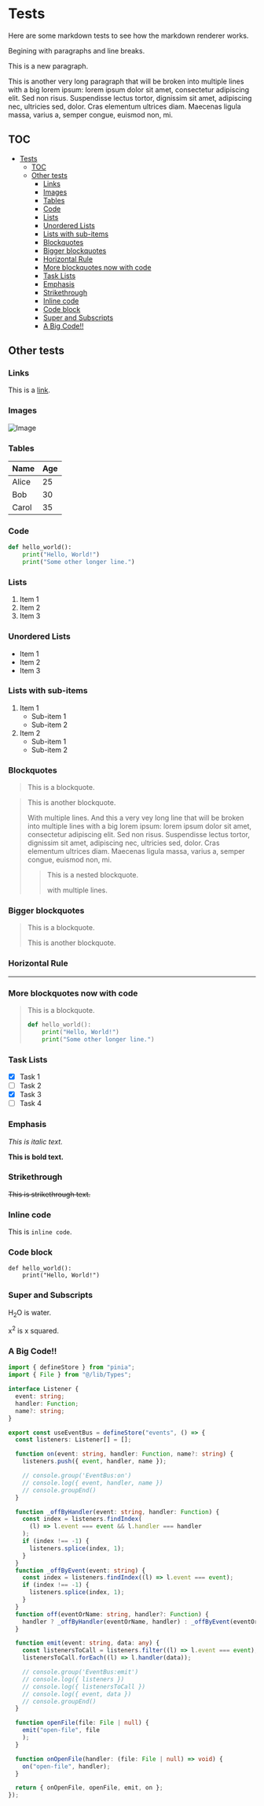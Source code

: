 # Tests

Here are some markdown tests to see how the markdown renderer works.

Begining with paragraphs and line breaks.

This is a new paragraph.

This is another very long paragraph that will be broken into multiple lines with a big lorem ipsum: lorem ipsum dolor sit amet, consectetur adipiscing elit. Sed non risus. Suspendisse lectus tortor, dignissim sit amet, adipiscing nec, ultricies sed, dolor. Cras elementum ultrices diam. Maecenas ligula massa, varius a, semper congue, euismod non, mi.

## TOC

- [Tests](#tests)
  - [TOC](#toc)
  - [Other tests](#other-tests)
    - [Links](#links)
    - [Images](#images)
    - [Tables](#tables)
    - [Code](#code)
    - [Lists](#lists)
    - [Unordered Lists](#unordered-lists)
    - [Lists with sub-items](#lists-with-sub-items)
    - [Blockquotes](#blockquotes)
    - [Bigger blockquotes](#bigger-blockquotes)
    - [Horizontal Rule](#horizontal-rule)
    - [More blockquotes now with code](#more-blockquotes-now-with-code)
    - [Task Lists](#task-lists)
    - [Emphasis](#emphasis)
    - [Strikethrough](#strikethrough)
    - [Inline code](#inline-code)
    - [Code block](#code-block)
    - [Super and Subscripts](#super-and-subscripts)
    - [A Big Code!!](#a-big-code)

## Other tests

### Links

This is a [link](https://www.google.com).

### Images

![Image](https://placehold.co/600x400/png)

### Tables

| Name  | Age |
|-------|-----|
| Alice | 25  |
| Bob   | 30  |
| Carol | 35  |

### Code

```python
def hello_world():
    print("Hello, World!")
    print("Some other longer line.")
```

### Lists

1. Item 1
2. Item 2
3. Item 3

### Unordered Lists

- Item 1
- Item 2
- Item 3

### Lists with sub-items

1. Item 1
    - Sub-item 1
    - Sub-item 2
2. Item 2
    - Sub-item 1
    - Sub-item 2

### Blockquotes

> This is a blockquote.

> This is another blockquote.
>
> With multiple lines. And this a very vey long line that will be broken into multiple lines with a big lorem ipsum: lorem ipsum dolor sit amet, consectetur adipiscing elit. Sed non risus. Suspendisse lectus tortor, dignissim sit amet, adipiscing nec, ultricies sed, dolor. Cras elementum ultrices diam. Maecenas ligula massa, varius a, semper congue, euismod non, mi.
>> This is a nested blockquote.
>>
>> with multiple lines.

### Bigger blockquotes

> This is a blockquote.
>
> This is another blockquote.

### Horizontal Rule

---

### More blockquotes now with code

> This is a blockquote.
>
> ```python
> def hello_world():
>     print("Hello, World!")
>     print("Some other longer line.")
> ```

### Task Lists

- [x] Task 1
- [ ] Task 2
- [x] Task 3
- [ ] Task 4

### Emphasis

*This is italic text.*

**This is bold text.**

### Strikethrough

~~This is strikethrough text.~~

### Inline code

This is `inline code`.

### Code block

```
def hello_world():
    print("Hello, World!")
```

### Super and Subscripts

H<sub>2</sub>O is water.

x<sup>2</sup> is x squared.

### A Big Code!!

```typescript
import { defineStore } from "pinia";
import { File } from "@/lib/Types";

interface Listener {
  event: string;
  handler: Function;
  name?: string;
}

export const useEventBus = defineStore("events", () => {
  const listeners: Listener[] = [];

  function on(event: string, handler: Function, name?: string) {
    listeners.push({ event, handler, name });

    // console.group('EventBus:on')
    // console.log({ event, handler, name })
    // console.groupEnd()
  }

  function _offByHandler(event: string, handler: Function) {
    const index = listeners.findIndex(
      (l) => l.event === event && l.handler === handler
    );
    if (index !== -1) {
      listeners.splice(index, 1);
    }
  }
  function _offByEvent(event: string) {
    const index = listeners.findIndex((l) => l.event === event);
    if (index !== -1) {
      listeners.splice(index, 1);
    }
  }
  function off(eventOrName: string, handler?: Function) {
    handler ? _offByHandler(eventOrName, handler) : _offByEvent(eventOrName);
  }

  function emit(event: string, data: any) {
    const listenersToCall = listeners.filter((l) => l.event === event);
    listenersToCall.forEach((l) => l.handler(data));

    // console.group('EventBus:emit')
    // console.log({ listeners })
    // console.log({ listenersToCall })
    // console.log({ event, data })
    // console.groupEnd()
  }

  function openFile(file: File | null) {
    emit("open-file", file
    );
  }

  function onOpenFile(handler: (file: File | null) => void) {
    on("open-file", handler);
  }

  return { onOpenFile, openFile, emit, on };
});
```